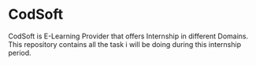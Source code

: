 # CodSoft
CodSoft is E-Learning Provider that offers Internship in different Domains. This repository contains all the task i will be doing during this internship period.
